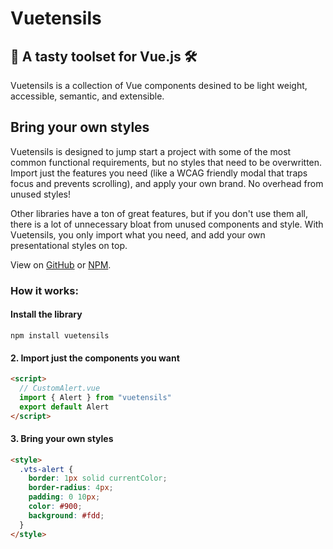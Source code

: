 # Vuetensils

## 🍴 A tasty toolset for Vue.js 🛠

Vuetensils is a collection of Vue components desined to be light weight, accessible, semantic, and extensible.

## Bring your own styles

Vuetensils is designed to jump start a project with some of the most common functional requirements, but no styles that need to be overwritten. Import just the features you need (like a WCAG friendly modal that traps focus and prevents scrolling), and apply your own brand. No overhead from unused styles!

Other libraries have a ton of great features, but if you don't use them all, there is a lot of unnecessary bloat from unused components and style. With Vuetensils, you only import what you need, and add your own presentational styles on top.

View on [GitHub](https://github.com/Stegosource/vuetensils) or [NPM](https://www.npmjs.com/package/vuetensils).

### How it works:

#### Install the library

`npm install vuetensils`

#### 2. Import just the components you want

```html static
<script>
  // CustomAlert.vue
  import { Alert } from "vuetensils"
  export default Alert
</script>
```

#### 3. Bring your own styles

```html static
<style>
  .vts-alert {
    border: 1px solid currentColor;
    border-radius: 4px;
    padding: 0 10px;
    color: #900;
    background: #fdd;
  }
</style>
```

<!-- TODO: Allow components to accept `tag` prop -->
<!-- TODO: https://rollup-plugin-vue.vuejs.org/examples.html#minimal -->
<!-- TODO: SSR -->
<!-- TODO: functional -->
